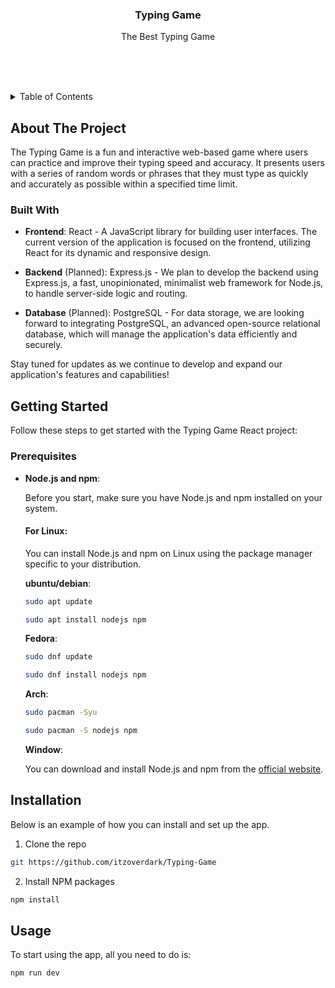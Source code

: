 
<div  align="center">

  

<h3  align="center">Typing Game</h3>

  

<p  align="center">

The Best Typing Game

<br  />

<br  />

<br  />

</p>

</div>

  

<!-- TABLE OF CONTENTS -->

<details>

<summary>Table of Contents</summary>

<ol>

<li>

<a  href="#about-the-project">About The Project</a>

<ul>

<li><a  href="#built-with">Built With</a></li>

</ul>

</li>

<li>

<a  href="#getting-started">Getting Started</a>

<ul>

<li><a  href="#prerequisites">Prerequisites</a></li>

<li><a  href="#installation">Installation</a></li>

</ul>

</li>

<li><a  href="#usage">Usage</a></li>

</ol>

</details>

  

<!-- ABOUT THE PROJECT -->

## About The Project

  

The Typing Game is a fun and interactive web-based game where users can practice and improve their typing speed and accuracy. It presents users with a series of random words or phrases that they must type as quickly and accurately as possible within a specified time limit.

  

### Built With

  

-  **Frontend**: React - A JavaScript library for building user interfaces. The current version of the application is focused on the frontend, utilizing React for its dynamic and responsive design.

  

-  **Backend** (Planned): Express.js - We plan to develop the backend using Express.js, a fast, unopinionated, minimalist web framework for Node.js, to handle server-side logic and routing.

  

-  **Database** (Planned): PostgreSQL - For data storage, we are looking forward to integrating PostgreSQL, an advanced open-source relational database, which will manage the application's data efficiently and securely.

  

Stay tuned for updates as we continue to develop and expand our application's features and capabilities!

  
  
  

<!-- GETTING STARTED -->

## Getting Started

  

Follow these steps to get started with the Typing Game React project:

  

### Prerequisites

  

*  **Node.js and npm**:

  

	Before you start, make sure you have Node.js and npm installed on your system.

  

   #### For Linux:

  

	You can install Node.js and npm on Linux using the package manager specific to your 		distribution.

  

	**ubuntu/debian**:

	```sh
	sudo apt update

	sudo apt install nodejs npm
	```

	**Fedora**:

	```sh
	sudo dnf update

	sudo dnf install nodejs npm
	```

	**Arch**:

	```sh
	sudo pacman -Syu

	sudo pacman -S nodejs npm
	```

	  

	**Window**:<br/>

	You can download and install Node.js and npm from the [official website](https://nodejs.org/).

  

## Installation

  

Below is an example of how you can install and set up the app.

  

1. Clone the repo

```sh
git https://github.com/itzoverdark/Typing-Game
```

2. Install NPM packages

```sh
npm install
```

  
  

## Usage

  

To start using the app, all you need to do is:

```sh
npm run dev
```

